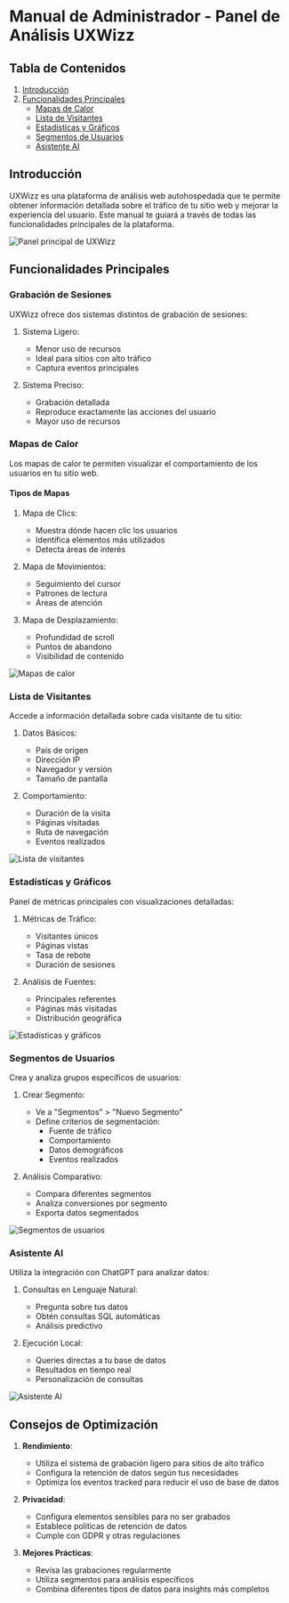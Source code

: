 # Manual de Administrador - Panel de Análisis UXWizz

## Tabla de Contenidos

1. [Introducción](#introducción)
2. [Funcionalidades Principales](#funcionalidades-principales)
   - [Mapas de Calor](#mapas-de-calor)
   - [Lista de Visitantes](#lista-de-visitantes)
   - [Estadísticas y Gráficos](#estadísticas-y-gráficos)
   - [Segmentos de Usuarios](#segmentos-de-usuarios)
   - [Asistente AI](#asistente-ai)

## Introducción

UXWizz es una plataforma de análisis web autohospedada que te permite obtener información detallada sobre el tráfico de tu sitio web y mejorar la experiencia del usuario. Este manual te guiará a través de todas las funcionalidades principales de la plataforma.

![Panel principal de UXWizz](uxwizz_assets/1.jpg)

## Funcionalidades Principales

### Grabación de Sesiones

UXWizz ofrece dos sistemas distintos de grabación de sesiones:

1. Sistema Ligero:
   - Menor uso de recursos
   - Ideal para sitios con alto tráfico
   - Captura eventos principales

2. Sistema Preciso:
   - Grabación detallada
   - Reproduce exactamente las acciones del usuario
   - Mayor uso de recursos

### Mapas de Calor

Los mapas de calor te permiten visualizar el comportamiento de los usuarios en tu sitio web.

#### Tipos de Mapas
1. Mapa de Clics:
   - Muestra dónde hacen clic los usuarios
   - Identifica elementos más utilizados
   - Detecta áreas de interés

2. Mapa de Movimientos:
   - Seguimiento del cursor
   - Patrones de lectura
   - Áreas de atención

3. Mapa de Desplazamiento:
   - Profundidad de scroll
   - Puntos de abandono
   - Visibilidad de contenido

![Mapas de calor](uxwizz_assets/3.jpg)

### Lista de Visitantes

Accede a información detallada sobre cada visitante de tu sitio:

1. Datos Básicos:
   - País de origen
   - Dirección IP
   - Navegador y versión
   - Tamaño de pantalla

2. Comportamiento:
   - Duración de la visita
   - Páginas visitadas
   - Ruta de navegación
   - Eventos realizados

![Lista de visitantes](uxwizz_assets/4.jpg)

### Estadísticas y Gráficos

Panel de métricas principales con visualizaciones detalladas:

1. Métricas de Tráfico:
   - Visitantes únicos
   - Páginas vistas
   - Tasa de rebote
   - Duración de sesiones

2. Análisis de Fuentes:
   - Principales referentes
   - Páginas más visitadas
   - Distribución geográfica

![Estadísticas y gráficos](uxwizz_assets/5.jpg)

### Segmentos de Usuarios

Crea y analiza grupos específicos de usuarios:

1. Crear Segmento:
   - Ve a "Segmentos" > "Nuevo Segmento"
   - Define criterios de segmentación:
     - Fuente de tráfico
     - Comportamiento
     - Datos demográficos
     - Eventos realizados

2. Análisis Comparativo:
   - Compara diferentes segmentos
   - Analiza conversiones por segmento
   - Exporta datos segmentados

![Segmentos de usuarios](uxwizz_assets/6.jpg)

### Asistente AI

Utiliza la integración con ChatGPT para analizar datos:

1. Consultas en Lenguaje Natural:
   - Pregunta sobre tus datos
   - Obtén consultas SQL automáticas
   - Análisis predictivo

2. Ejecución Local:
   - Queries directas a tu base de datos
   - Resultados en tiempo real
   - Personalización de consultas

![Asistente AI](uxwizz_assets/8.jpg)

## Consejos de Optimización

1. **Rendimiento**:
   - Utiliza el sistema de grabación ligero para sitios de alto tráfico
   - Configura la retención de datos según tus necesidades
   - Optimiza los eventos tracked para reducir el uso de base de datos

2. **Privacidad**:
   - Configura elementos sensibles para no ser grabados
   - Establece políticas de retención de datos
   - Cumple con GDPR y otras regulaciones

3. **Mejores Prácticas**:
   - Revisa las grabaciones regularmente
   - Utiliza segmentos para análisis específicos
   - Combina diferentes tipos de datos para insights más completos
